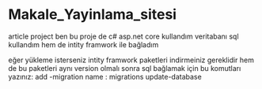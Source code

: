 # Makale_Yayinlama_sitesi
article project 
ben bu proje de c# asp.net core kullandım 
veritabanı sql kullandım hem de intity framwork ile bağladım 

eğer yükleme isterseniz intity framwork paketleri indirmeiniz gereklidir 
hem de bu paketleri aynı version olmalı 
sonra sql bağlamak için bu komutları yazınız:
add -migration 
name : migrations 
update-database 
